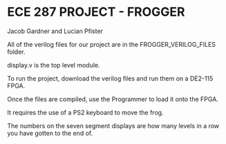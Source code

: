 # ECE 287 PROJECT - FROGGER
Jacob Gardner and Lucian Pfister

All of the verilog files for our project are in the FROGGER_VERILOG_FILES folder.

display.v is the top level module.

To run the project, download the verilog files and run them on a DE2-115 FPGA. 

Once the files are compiled, use the Programmer to load it onto the FPGA. 

It requires the use of a PS2 keyboard to move the frog. 

The numbers on the seven segment displays are how many levels in a row you have gotten to the end of.  
